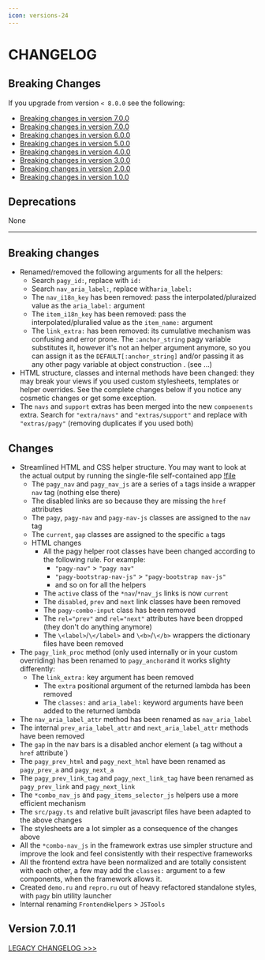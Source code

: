 ```yaml
---
icon: versions-24
---
```


# CHANGELOG

## Breaking Changes

If you upgrade from version `< 8.0.0` see the following:

- [Breaking changes in version 7.0.0](#version-800)
- [Breaking changes in version 7.0.0](CHANGELOG_LEGACY.md#version-700)
- [Breaking changes in version 6.0.0](CHANGELOG_LEGACY.md#version-600)
- [Breaking changes in version 5.0.0](CHANGELOG_LEGACY.md#version-500)
- [Breaking changes in version 4.0.0](CHANGELOG_LEGACY.md#version-400)
- [Breaking changes in version 3.0.0](CHANGELOG_LEGACY.md#version-300)
- [Breaking changes in version 2.0.0](CHANGELOG_LEGACY.md#version-200)
- [Breaking changes in version 1.0.0](CHANGELOG_LEGACY.md#version-100)

## Deprecations

None
<hr>

## Breaking changes

- Renamed/removed the following arguments for all the helpers:
  - Search `pagy_id:`, replace with `id:`
  - Search `nav_aria_label:`, replace with`aria_label:`
  - The `nav_i18n_key` has been removed: pass the interpolated/pluraized value as the `aria_label:` argument
  - The `item_i18n_key` has been removed: pass the interpolated/pluralied value as the `item_name:` argument
  - The `link_extra:` has been removed: its cumulative mechanism was confusing and error prone. The `:anchor_string` pagy
    variable substitutes it, however it's not an helper argument anymore, so you can assign it as the `DEFAULT[:anchor_string]`
    and/or passing it as any other pagy variable at object construction . (see ...)
- HTML structure, classes and internal methods have been changed: they may break your views if you used custom stylesheets, 
  templates or helper overrides. See the complete changes below if you notice any cosmetic changes or get some exception.
- The `navs` and `support` extras has been merged into the new `compoenents` extra. Search for `"extra/navs"` and 
  `"extras/support"` and replace with `"extras/pagy"` (removing duplicates if you used both) 

## Changes

- Streamlined HTML and CSS helper structure. You may want to look at the actual output by running the single-file self-contained 
  app [!file](/lib/apps/demo.ru)
  - The `pagy_nav` and `pagy_nav_js` are a series of `a` tags inside a wrapper `nav` tag (nothing else there)
  - The disabled links are so because they are missing the `href` attributes
  - The `pagy`, `pagy-nav` and `pagy-nav-js` classes are assigned to the `nav` tag
  - The `current`, `gap` classes are assigned to the specific `a` tags
  - HTML changes
    - All the pagy helper root classes have been changed according to the following rule. For example:
      - `"pagy-nav"` > `"pagy nav"`
      - `"pagy-bootstrap-nav-js"` > `"pagy-bootstrap nav-js"`
      - and so on for all the helpers
    - The `active` class of the `*nav`/`*nav_js` links is now `current`
    - The `disabled`, `prev` and `next` link classes have been removed
    - The `pagy-combo-input` class has been removed
    - The `rel="prev"` and  `rel="next"` attributes have been dropped (they don't do anything anymore)
    - The `\<label>`/`\</label>` and `\<b>`/`\</b>` wrappers the dictionary files have been removed
- The `pagy_link_proc` method (only used internally or in your custom overriding) has been renamed to `pagy_anchor`and it works
  slighty differently:
  - The `link_extra:` key argument has been removed
    - The `extra` positional argument of the returned lambda has been removed
    - The `classes:` and `aria_label:` keyword arguments have been added to the returned lambda
- The `nav_aria_label_attr` method has been renamed as `nav_aria_label`
- The internal `prev_aria_label_attr` and `next_aria_label_attr` methods have been removed
- The `gap` in the nav bars is a disabled anchor element (`a` tag without a `href` attribute`)
- The `pagy_prev_html` and `pagy_next_html` have been renamed as `pagy_prev_a` and `pagy_next_a`
- The `pagy_prev_link_tag` and `pagy_next_link_tag` have been renamed as `pagy_prev_link` and `pagy_next_link`
- The `*combo_nav_js` and `pagy_items_selector_js` helpers use a more efficient mechanism
- The `src/pagy.ts` and relative built javascript files have been adapted to the above changes
- The stylesheets are a lot simpler as a consequence of the changes above
- All the `*combo-nav_js` in the framework extras use simpler structure and improve the look and feel consistently with their
  respective frameworks
- All the frontend extra have been normalized and are totally consistent with each other, a few may add the `classes:` argument to a few components, when the framework allows it.
- Created `demo.ru` and `repro.ru` out of heavy refactored standalone styles, with `pagy` bin utility launcher
- Internal renaming `FrontendHelpers` > `JSTools`

## Version 7.0.11

[LEGACY CHANGELOG >>>](CHANGELOG_LEGACY.md) 
